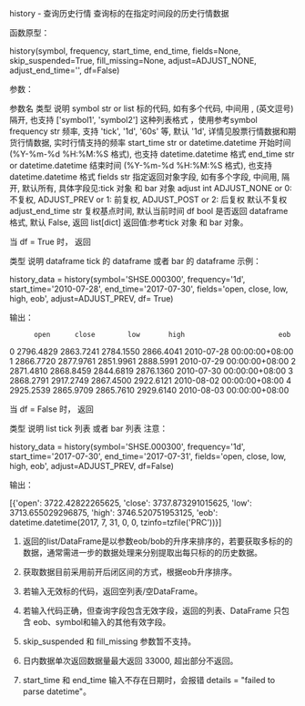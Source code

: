 history - 查询历史行情
查询标的在指定时间段的历史行情数据

函数原型：

history(symbol, frequency, start_time, end_time, fields=None, skip_suspended=True,
        fill_missing=None, adjust=ADJUST_NONE, adjust_end_time='', df=False)
 
    
参数：

参数名	类型	说明
symbol	str or list	标的代码, 如有多个代码, 中间用 , (英文逗号) 隔开, 也支持 ['symbol1', 'symbol2'] 这种列表格式 ，使用参考symbol
frequency	str	频率, 支持 'tick', '1d', '60s' 等, 默认 '1d', 详情见股票行情数据和期货行情数据, 实时行情支持的频率
start_time	str or datetime.datetime	开始时间 (%Y-%m-%d %H:%M:%S 格式), 也支持 datetime.datetime 格式
end_time	str or datetime.datetime	结束时间 (%Y-%m-%d %H:%M:%S 格式), 也支持 datetime.datetime 格式
fields	str	指定返回对象字段, 如有多个字段, 中间用, 隔开, 默认所有, 具体字段见:tick 对象 和 bar 对象
adjust	int	ADJUST_NONE or 0: 不复权, ADJUST_PREV or 1: 前复权, ADJUST_POST or 2: 后复权 默认不复权
adjust_end_time	str	复权基点时间, 默认当前时间
df	bool	是否返回 dataframe 格式, 默认 False, 返回 list[dict]
返回值:参考tick 对象 和 bar 对象。

当 df = True 时， 返回

类型	说明
dataframe	tick 的 dataframe 或者 bar 的 dataframe
示例：

history_data = history(symbol='SHSE.000300', frequency='1d', start_time='2010-07-28',  end_time='2017-07-30', fields='open, close, low, high, eob', adjust=ADJUST_PREV, df= True)
 
    
输出：

          open      close        low       high                       eob
0     2796.4829  2863.7241  2784.1550  2866.4041 2010-07-28 00:00:00+08:00
1     2866.7720  2877.9761  2851.9961  2888.5991 2010-07-29 00:00:00+08:00
2     2871.4810  2868.8459  2844.6819  2876.1360 2010-07-30 00:00:00+08:00
3     2868.2791  2917.2749  2867.4500  2922.6121 2010-08-02 00:00:00+08:00
4     2925.2539  2865.9709  2865.7610  2929.6140 2010-08-03 00:00:00+08:00

 
    
当 df = False 时， 返回

类型	说明
list	tick 列表 或者 bar 列表
注意：

history_data = history(symbol='SHSE.000300', frequency='1d', start_time='2017-07-30',  end_time='2017-07-31', fields='open, close, low, high, eob', adjust=ADJUST_PREV, df=False)
 
    
输出：

[{'open': 3722.42822265625, 'close': 3737.873291015625, 'low': 3713.655029296875, 'high': 3746.520751953125, 'eob': datetime.datetime(2017, 7, 31, 0, 0, tzinfo=tzfile('PRC'))}]

 
    
1. 返回的list/DataFrame是以参数eob/bob的升序来排序的，若要获取多标的的数据，通常需进一步的数据处理来分别提取出每只标的的历史数据。

2. 获取数据目前采用前开后闭区间的方式，根据eob升序排序。

3. 若输入无效标的代码，返回空列表/空DataFrame。

4. 若输入代码正确，但查询字段包含无效字段，返回的列表、DataFrame 只包含 eob、symbol和输入的其他有效字段。

5. skip_suspended 和 fill_missing 参数暂不支持。

6. 日内数据单次返回数据量最大返回 33000, 超出部分不返回。

7. start_time 和 end_time 输入不存在日期时，会报错 details = "failed to parse datetime"。